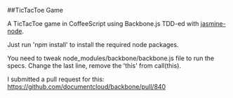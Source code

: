 ##TicTacToe Game

A TicTacToe game in CoffeeScript using Backbone.js TDD-ed with [jasmine-node](https://github.com/mhevery/jasmine-node).

Just run 'npm install' to install the required node packages.

You need to tweak node_modules/backbone/backbone.js file to run the specs. Change the last line, remove the 'this' from call(this).

I submitted a pull request for this: https://github.com/documentcloud/backbone/pull/840

